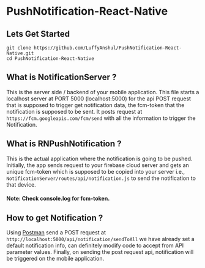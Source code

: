 # PushNotification-React-Native

## Lets Get Started

    git clone https://github.com/LuffyAnshul/PushNotification-React-Native.git
    cd PushNotification-React-Native

## What is NotificationServer ?

This is the server side / backend of your mobile application. This file starts a localhost server at PORT 5000 (localhost:5000) for the api POST request that is supposed to trigger get notification data, the fcm-token that the notification is supposed to be sent.
It posts request at `https://fcm.googleapis.com/fcm/send` with all the information to trigger the Notification.


## What is RNPushNotification ?

This is the actual application where the notification is going to be pushed.
Initially, the app sends request to your firebase cloud server and gets an unique fcm-token which is supposed to be copied into your server i.e., `NotificationServer/routes/api/notification.js` to send the notification to that device. 
#### Note: Check console.log for fcm-token.

## How to get Notification ?

Using [Postman](https://www.postman.com/) send a POST request at `http://localhost:5000/api/notification/sendToAll` we have already set a default notification info, can definitely modify code to accept from API parameter values. 
Finally, on sending the post request api, notification will be triggered on the mobile application.
